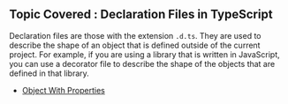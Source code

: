 ## Topic Covered : Declaration Files in TypeScript

Declaration files are those with the extension `.d.ts`. They are used to describe the shape of an object that is defined outside of the current project. For example, if you are using a library that is written in JavaScript, you can use a decorator file to describe the shape of the objects that are defined in that library.

-   [Object With Properties](./object-with-properties/)
